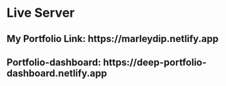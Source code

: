 <h1>Live Server</h1>
<h2>My Portfolio Link: https://marleydip.netlify.app</h2>
<h2>Portfolio-dashboard: https://deep-portfolio-dashboard.netlify.app</h2>
